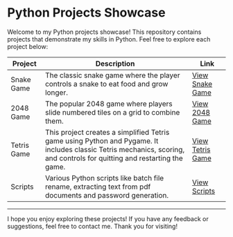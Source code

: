 # Python Projects Showcase

Welcome to my Python projects showcase! This repository contains projects that demonstrate my skills in Python. Feel free to explore each project below:

| Project       | Description                                                  | Link                                      |
|---------------|--------------------------------------------------------------|-------------------------------------------|
| Snake Game | The classic snake game where the player controls a snake to eat food and grow longer.  | [View Snake Game](snake-game/snake_game.py) |
| 2048 Game  | The popular 2048 game where players slide numbered tiles on a grid to combine them.  | [View 2048 Game](2048-game/2048_game.py)   |
| Tetris Game | This project creates a simplified Tetris game using Python and Pygame. It includes classic Tetris mechanics, scoring, and controls for quitting and restarting the game. | [View Tetris Game](tetris-game/tetris_game.py) |
| Scripts  | Various Python scripts like batch file rename, extracting text from pdf documents and password generation.  | [View Scripts](scripts/)   |


---

I hope you enjoy exploring these projects! If you have any feedback or suggestions, feel free to contact me. Thank you for visiting!
